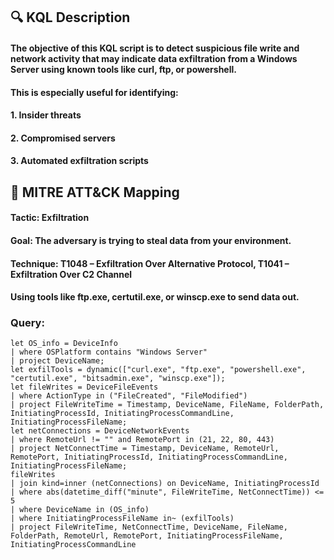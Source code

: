 ## 🔍 KQL Description
#### The objective of this KQL script is to detect suspicious file write and network activity that may indicate data exfiltration from a Windows Server using known tools like curl, ftp, or powershell.
#### This is especially useful for identifying:
#### 1. Insider threats
#### 2. Compromised servers
#### 3. Automated exfiltration scripts
## 🧩 MITRE ATT&CK Mapping
#### Tactic: Exfiltration
#### Goal: The adversary is trying to steal data from your environment.
#### Technique: T1048 – Exfiltration Over Alternative Protocol, T1041 – Exfiltration Over C2 Channel
#### Using tools like ftp.exe, certutil.exe, or winscp.exe to send data out.
### Query:
```KQL
let OS_info = DeviceInfo
| where OSPlatform contains "Windows Server"
| project DeviceName;
let exfilTools = dynamic(["curl.exe", "ftp.exe", "powershell.exe", "certutil.exe", "bitsadmin.exe", "winscp.exe"]);
let fileWrites = DeviceFileEvents
| where ActionType in ("FileCreated", "FileModified")
| project FileWriteTime = Timestamp, DeviceName, FileName, FolderPath, InitiatingProcessId, InitiatingProcessCommandLine, InitiatingProcessFileName;
let netConnections = DeviceNetworkEvents
| where RemoteUrl != "" and RemotePort in (21, 22, 80, 443)
| project NetConnectTime = Timestamp, DeviceName, RemoteUrl, RemotePort, InitiatingProcessId, InitiatingProcessCommandLine, InitiatingProcessFileName;
fileWrites
| join kind=inner (netConnections) on DeviceName, InitiatingProcessId
| where abs(datetime_diff("minute", FileWriteTime, NetConnectTime)) <= 5
| where DeviceName in (OS_info)
| where InitiatingProcessFileName in~ (exfilTools)
| project FileWriteTime, NetConnectTime, DeviceName, FileName, FolderPath, RemoteUrl, RemotePort, InitiatingProcessFileName, InitiatingProcessCommandLine
```
